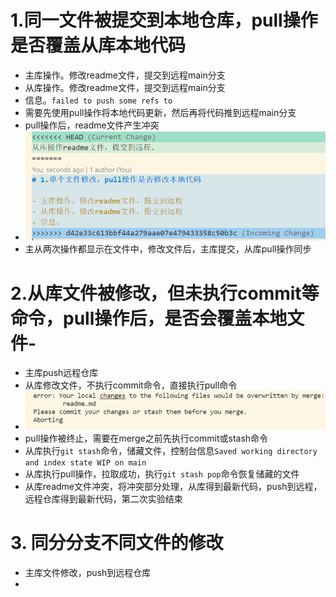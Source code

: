 # 1.同一文件被提交到本地仓库，pull操作是否覆盖从库本地代码

- 主库操作。修改readme文件，提交到远程main分支
- 从库操作。修改readme文件，提交到远程main分支
- 信息。`failed to push some refs to `
- 需要先使用pull操作将本地代码更新，然后再将代码推到远程main分支
- pull操作后，readme文件产生冲突
- ![image-20220120000444493](readme/image-20220120000444493.png)
- 主从两次操作都显示在文件中，修改文件后，主库提交，从库pull操作同步

# 2.从库文件被修改，但未执行commit等命令，pull操作后，是否会覆盖本地文件-

- 主库push远程仓库
- 从库修改文件，不执行commit命令，直接执行pull命令
- ![image-20220120001904694](readme/image-20220120001904694.png)
- pull操作被终止，需要在merge之前先执行commit或stash命令
- 从库执行`git stash`命令，储藏文件，控制台信息`Saved working directory and index state WIP on main`
- 从库执行pull操作，拉取成功，执行`git stash pop`命令恢复储藏的文件
- 从库readme文件冲突，将冲突部分处理，从库得到最新代码，push到远程，远程仓库得到最新代码，第二次实验结束

# 3. 同分分支不同文件的修改

- 主库文件修改，push到远程仓库
- 